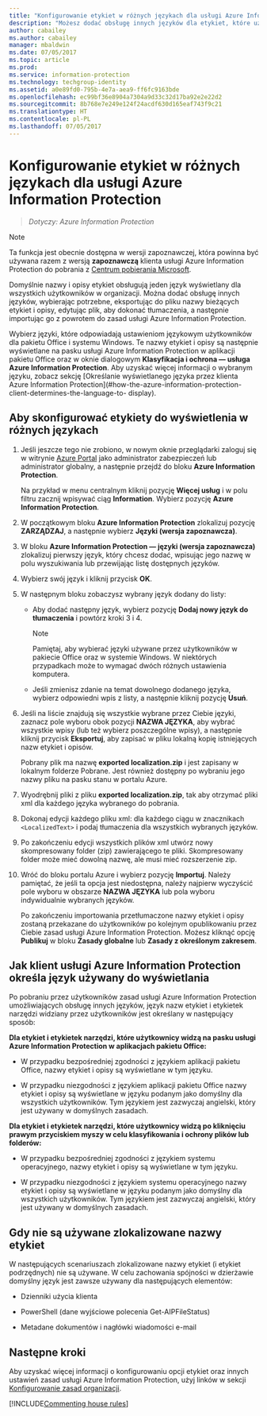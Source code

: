 ```yaml
---
title: "Konfigurowanie etykiet w różnych językach dla usługi Azure Information Protection"
description: "Możesz dodać obsługę innych języków dla etykiet, które użytkownicy będą widzieć na pasku Information Protection, określając język w ramach zasad usługi Azure Information Protection i importując tłumaczenia."
author: cabailey
ms.author: cabailey
manager: mbaldwin
ms.date: 07/05/2017
ms.topic: article
ms.prod: 
ms.service: information-protection
ms.technology: techgroup-identity
ms.assetid: a0e89fd0-795b-4e7a-aea9-ff6fc9163bde
ms.openlocfilehash: ec99bf36e8904a7304a9d33c32d17ba92e2e22d2
ms.sourcegitcommit: 8b768e7e249e124f24acdf630d165eaf743f9c21
ms.translationtype: HT
ms.contentlocale: pl-PL
ms.lasthandoff: 07/05/2017
---
```

# Konfigurowanie etykiet w różnych językach dla usługi Azure Information Protection
<a id="how-to-configure-labels-for-different-languages-in-azure-information-protection" class="xliff"></a>

>*Dotyczy: Azure Information Protection*

>[!NOTE]
>Ta funkcja jest obecnie dostępna w wersji zapoznawczej, która powinna być używana razem z wersją **zapoznawczą** klienta usługi Azure Information Protection do pobrania z [Centrum pobierania Microsoft](https://www.microsoft.com/en-us/download/details.aspx?id=53018).

Domyślnie nazwy i opisy etykiet obsługują jeden język wyświetlany dla wszystkich użytkowników w organizacji. Można dodać obsługę innych języków, wybierając potrzebne, eksportując do pliku nazwy bieżących etykiet i opisy, edytując plik, aby dokonać tłumaczenia, a następnie importując go z powrotem do zasad usługi Azure Information Protection.

Wybierz języki, które odpowiadają ustawieniom językowym użytkowników dla pakietu Office i systemu Windows. Te nazwy etykiet i opisy są następnie wyświetlane na pasku usługi Azure Information Protection w aplikacji pakietu Office oraz w oknie dialogowym **Klasyfikacja i ochrona — usługa Azure Information Protection**. Aby uzyskać więcej informacji o wybranym języku, zobacz sekcję [Określanie wyświetlanego języka przez klienta Azure Information Protection](#how-the-azure-information-protection-client-determines-the-language-to- display). 

## Aby skonfigurować etykiety do wyświetlenia w różnych językach
<a id="to-configure-labels-to-display-in-different-languages" class="xliff"></a>

1. Jeśli jeszcze tego nie zrobiono, w nowym oknie przeglądarki zaloguj się w witrynie [Azure Portal](https://portal.azure.com) jako administrator zabezpieczeń lub administrator globalny, a następnie przejdź do bloku **Azure Information Protection**. 
    
    Na przykład w menu centralnym kliknij pozycję **Więcej usług** i w polu filtru zacznij wpisywać ciąg **Information**. Wybierz pozycję **Azure Information Protection**.

2. W początkowym bloku **Azure Information Protection** zlokalizuj pozycję **ZARZĄDZAJ**, a następnie wybierz **Języki (wersja zapoznawcza)**.

3. W bloku **Azure Information Protection — języki (wersja zapoznawcza)** zlokalizuj pierwszy język, który chcesz dodać, wpisując jego nazwę w polu wyszukiwania lub przewijając listę dostępnych języków. 

4. Wybierz swój język i kliknij przycisk **OK**.

5. W następnym bloku zobaczysz wybrany język dodany do listy:
    
    - Aby dodać następny język, wybierz pozycję **Dodaj nowy język do tłumaczenia** i powtórz kroki 3 i 4. 
        
        > [!NOTE]
        > Pamiętaj, aby wybierać języki używane przez użytkowników w pakiecie Office oraz w systemie Windows. W niektórych przypadkach może to wymagać dwóch różnych ustawienia komputera.
        
    - Jeśli zmienisz zdanie na temat dowolnego dodanego języka, wybierz odpowiedni wpis z listy, a następnie kliknij pozycję **Usuń**.

6. Jeśli na liście znajdują się wszystkie wybrane przez Ciebie języki, zaznacz pole wyboru obok pozycji **NAZWA JĘZYKA**, aby wybrać wszystkie wpisy (lub też wybierz poszczególne wpisy), a następnie kliknij przycisk **Eksportuj**, aby zapisać w pliku lokalną kopię istniejących nazw etykiet i opisów. 
    
    Pobrany plik ma nazwę **exported localization.zip** i jest zapisany w lokalnym folderze Pobrane. Jest również dostępny po wybraniu jego nazwy pliku na pasku stanu w portalu Azure.

7. Wyodrębnij pliki z pliku **exported localization.zip**, tak aby otrzymać pliki xml dla każdego języka wybranego do pobrania. 

8. Dokonaj edycji każdego pliku xml: dla każdego ciągu w znacznikach `<LocalizedText>` i podaj tłumaczenia dla wszystkich wybranych języków. 

9. Po zakończeniu edycji wszystkich plików xml utwórz nowy skompresowany folder (zip) zawierającego te pliki. Skompresowany folder może mieć dowolną nazwę, ale musi mieć rozszerzenie zip.

10. Wróć do bloku portalu Azure i wybierz pozycję **Importuj**. Należy pamiętać, że jeśli ta opcja jest niedostępna, należy najpierw wyczyścić pole wyboru w obszarze **NAZWA JĘZYKA** lub pola wyboru indywidualnie wybranych języków.
    
    Po zakończeniu importowania przetłumaczone nazwy etykiet i opisy zostaną przekazane do użytkowników po kolejnym opublikowaniu przez Ciebie zasad usługi Azure Information Protection. Możesz kliknąć opcję **Publikuj** w bloku **Zasady globalne** lub **Zasady z określonym zakresem**.

## Jak klient usługi Azure Information Protection określa język używany do wyświetlania
<a id="how-the-azure-information-protection-client-determines-the-language-to-display" class="xliff"></a>

Po pobraniu przez użytkowników zasad usługi Azure Information Protection umożliwiających obsługę innych języków, język nazw etykiet i etykietek narzędzi widziany przez użytkowników jest określany w następujący sposób:

**Dla etykiet i etykietek narzędzi, które użytkownicy widzą na pasku usługi Azure Information Protection w aplikacjach pakietu Office:**

- W przypadku bezpośredniej zgodności z językiem aplikacji pakietu Office, nazwy etykiet i opisy są wyświetlane w tym języku.

- W przypadku niezgodności z językiem aplikacji pakietu Office nazwy etykiet i opisy są wyświetlane w języku podanym jako domyślny dla wszystkich użytkowników. Tym językiem jest zazwyczaj angielski, który jest używany w domyślnych zasadach.

**Dla etykiet i etykietek narzędzi, które użytkownicy widzą po kliknięciu prawym przyciskiem myszy w celu klasyfikowania i ochrony plików lub folderów:**

- W przypadku bezpośredniej zgodności z językiem systemu operacyjnego, nazwy etykiet i opisy są wyświetlane w tym języku.

- W przypadku niezgodności z językiem systemu operacyjnego nazwy etykiet i opisy są wyświetlane w języku podanym jako domyślny dla wszystkich użytkowników. Tym językiem jest zazwyczaj angielski, który jest używany w domyślnych zasadach.

## Gdy nie są używane zlokalizowane nazwy etykiet
<a id="when-localized-label-names-are-not-used" class="xliff"></a>

W następujących scenariuszach zlokalizowane nazwy etykiet (i etykiet podrzędnych) nie są używane. W celu zachowania spójności w dzierżawie domyślny język jest zawsze używany dla następujących elementów:

- Dzienniki użycia klienta

- PowerShell (dane wyjściowe polecenia Get-AIPFileStatus)

- Metadane dokumentów i nagłówki wiadomości e-mail


## Następne kroki
<a id="next-steps" class="xliff"></a>

Aby uzyskać więcej informacji o konfigurowaniu opcji etykiet oraz innych ustawień zasad usługi Azure Information Protection, użyj linków w sekcji [Konfigurowanie zasad organizacji](configure-policy.md#configuring-your-organizations-policy).

[!INCLUDE[Commenting house rules](../includes/houserules.md)]


